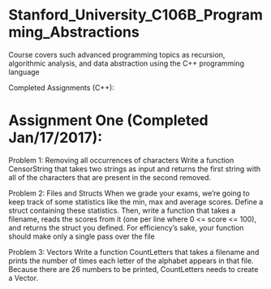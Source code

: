 # Stanford_University_C106B_Programming_Abstractions
Course covers such advanced programming topics as recursion, algorithmic analysis, and data abstraction using the C++ programming language

Completed Assignments (C++):

Assignment One (Completed Jan/17/2017):
==========================
Problem 1: Removing all occurrences of characters
Write a function CensorString that takes two strings as input and returns
the first string with all of the characters that are present in the second removed.

Problem 2: Files and Structs
When we grade your exams, we’re going to keep track of some statistics like the min,
max and average scores. Define a struct containing these statistics. Then, write a
function that takes a filename, reads the scores from it (one per line where 0 <= score <=
100), and returns the struct you defined. For efficiency’s sake, your function should
make only a single pass over the file

Problem 3: Vectors
Write a function CountLetters that takes a filename and prints the number of times
each letter of the alphabet appears in that file. Because there are 26 numbers to be
printed, CountLetters needs to create a Vector. 
